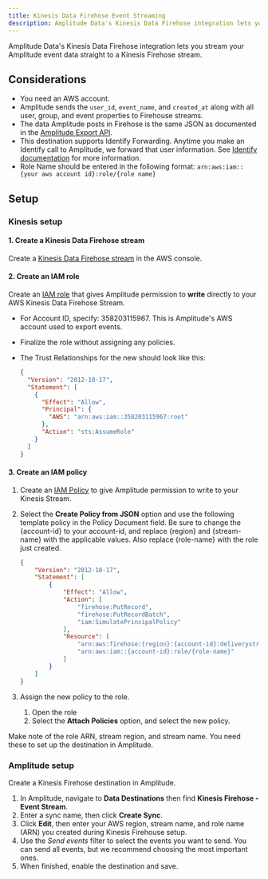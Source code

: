 ```yaml
---
title: Kinesis Data Firehose Event Streaming
description: Amplitude Data's Kinesis Data Firehose integration lets you stream your Amplitude event data straight to a Kinesis Firehose stream.
---
```


Amplitude Data's Kinesis Data Firehose integration lets you stream your Amplitude event data straight to a Kinesis Firehose stream.

## Considerations

- You need an AWS account.
- Amplitude sends the `user_id`, `event_name`, and `created_at`  along with all user, group, and event properties to Firehouse streams.
- The data Amplitude posts in Firehose is the same JSON as documented in the [Amplitude Export API](https://www.docs.developers.amplitude.com/analytics/apis/export-api/#response).
- This destination supports Identify Forwarding. Anytime you make an Identify call to Amplitude, we forward that user information. See [Identify documentation](https://www.docs.developers.amplitude.com/analytics/apis/identify-api/) for more information.
- Role Name should be entered in the following format: `arn:aws:iam::{your aws account id}:role/{role name}` 

## Setup

### Kinesis setup

#### 1. Create a Kinesis Data Firehose stream

Create a [Kinesis Data Firehose stream](https://docs.aws.amazon.com/firehose/latest/dev/basic-create.html) in the AWS console.

#### 2. Create an IAM role

Create an [IAM role](https://docs.aws.amazon.com/IAM/latest/UserGuide/id_roles_create_for-user.html#roles-creatingrole-user-console) that gives Amplitude permission to **write** directly to your AWS Kinesis Data Firehose Stream.

- For Account ID, specify: 358203115967. This is Amplitude's AWS account used to export events.
- Finalize the role without assigning any policies.
- The Trust Relationships for the new should look like this:

    ```json title="Trust Relationshps"
    {
      "Version": "2012-10-17",
      "Statement": [
        {
          "Effect": "Allow",
          "Principal": {
            "AWS": "arn:aws:iam::358203115967:root"
          },
          "Action": "sts:AssumeRole"
        }
      ]
    }
    ```

#### 3. Create an IAM policy

1. Create an [IAM Policy](https://docs.aws.amazon.com/IAM/latest/UserGuide/access_policies_create.html) to give Amplitude permission to write to your Kinesis Stream.
2. Select the **Create Policy from JSON** option and use the following template policy in the Policy Document field. Be sure to change the {account-id} to your account-id, and replace {region} and {stream-name} with the applicable values. Also replace {role-name} with the role just created.

    ```json
    {
        "Version": "2012-10-17",
        "Statement": [
            {
                "Effect": "Allow",
                "Action": [
                    "firehose:PutRecord",
                    "firehose:PutRecordBatch",
                    "iam:SimulatePrincipalPolicy"
                ],
                "Resource": [
                    "arn:aws:firehose:{region}:{account-id}:deliverystream/{stream-name}",
                    "arn:aws:iam::{account-id}:role/{role-name}"
                ]
            }
        ]
    }
    ```

3. Assign the new policy to the role.
      1. Open the role
      2. Select the **Attach Policies** option, and select the new policy.

Make note of the role ARN, stream region, and stream name. You need these to set up the destination in Amplitude. 

### Amplitude setup

Create a Kinesis Firehose destination in Amplitude.

1. In Amplitude, navigate to **Data Destinations** then find **Kinesis Firehose - Event Stream**.
2. Enter a sync name, then click **Create Sync**.
3. Click **Edit**, then enter your AWS region, stream name, and role name (ARN) you created during Kinesis Firehouse setup.
4. Use the _Send events_ filter to select the events you want to send. You can send all events, but we recommend choosing the most important ones. 
5. When finished, enable the destination and save.
